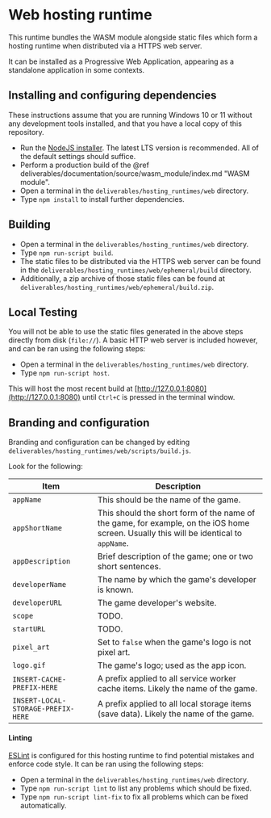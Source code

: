 # Web hosting runtime

This runtime bundles the WASM module alongside static files which form a hosting
runtime when distributed via a HTTPS web server.

It can be installed as a Progressive Web Application, appearing as a standalone
application in some contexts.

## Installing and configuring dependencies

These instructions assume that you are running Windows 10 or 11 without any
development tools installed, and that you have a local copy of this repository.

- Run the [NodeJS installer](https://nodejs.org/en).  The latest LTS version is
  recommended.  All of the default settings should suffice.
- Perform a production build of the
  @ref deliverables/documentation/source/wasm_module/index.md "WASM module".
- Open a terminal in the `deliverables/hosting_runtimes/web` directory.
- Type `npm install` to install further dependencies.

## Building

- Open a terminal in the `deliverables/hosting_runtimes/web` directory.
- Type `npm run-script build`.
- The static files to be distributed via the HTTPS web server can be found in
  the `deliverables/hosting_runtimes/web/ephemeral/build` directory.
- Additionally, a zip archive of those static files can be found at
  `deliverables/hosting_runtimes/web/ephemeral/build.zip`.

## Local Testing

You will not be able to use the static files generated in the above steps
directly from disk (`file://`).  A basic HTTP web server is included however,
and can be ran using the following steps:

- Open a terminal in the `deliverables/hosting_runtimes/web` directory.
- Type `npm run-script host`.

This will host the most recent build at
[http://127.0.0.1:8080](http://127.0.0.1:8080) until `Ctrl+C` is pressed in the
terminal window.

## Branding and configuration

Branding and configuration can be changed by editing
`deliverables/hosting_runtimes/web/scripts/build.js`.

Look for the following:

| Item                               | Description                                                                                                                            |
| ---------------------------------- | -------------------------------------------------------------------------------------------------------------------------------------- |
| `appName`                          | This should be the name of the game.                                                                                                   |
| `appShortName`                     | This should the short form of the name of the game, for example, on the iOS home screen.  Usually this will be identical to `appName`. |
| `appDescription`                   | Brief description of the game; one or two short sentences.                                                                             |
| `developerName`                    | The name by which the game's developer is known.                                                                                       |
| `developerURL`                     | The game developer's website.                                                                                                          |
| `scope`                            | TODO.                                                                                                                                  |
| `startURL`                         | TODO.                                                                                                                                  |
| `pixel_art`                        | Set to `false` when the game's logo is not pixel art.                                                                                  |
| `logo.gif`                         | The game's logo; used as the app icon.                                                                                                 |
| `INSERT-CACHE-PREFIX-HERE`         | A prefix applied to all service worker cache items.  Likely the name of the game.                                                      |
| `INSERT-LOCAL-STORAGE-PREFIX-HERE` | A prefix applied to all local storage items (save data).  Likely the name of the game.                                                 |

#### Linting

[ESLint](https://eslint.org/) is configured for this hosting runtime to find
potential mistakes and enforce code style.  It can be ran using the following
steps:

- Open a terminal in the `deliverables/hosting_runtimes/web` directory.
- Type `npm run-script lint` to list any problems which should be fixed.
- Type `npm run-script lint-fix` to fix all problems which can be fixed
  automatically.

